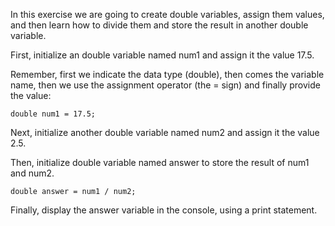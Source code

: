 In this exercise we are going to create double variables, assign them values, and then learn how to divide them and store the result in another double variable.

First, initialize an double variable named num1 and assign it the value 17.5.

Remember, first we indicate the data type (double), then comes the variable name, then we use the assignment operator (the = sign) and finally provide the value:
```
double num1 = 17.5;
```
Next, initialize another double variable named num2 and assign it the value 2.5.

Then, initialize double variable named  answer to store the result of num1 and num2.
```
double answer = num1 / num2;
```
Finally, display the answer variable in the console, using a print statement. 